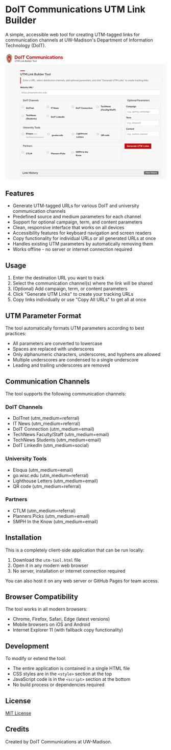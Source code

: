 # DoIT Communications UTM Link Builder

A simple, accessible web tool for creating UTM-tagged links for communication channels at UW-Madison's Department of Information Technology (DoIT).

![DoIT UTM Tool Screenshot](screenshot.png)

## Features

- Generate UTM-tagged URLs for various DoIT and university communication channels
- Predefined source and medium parameters for each channel
- Support for optional campaign, term, and content parameters
- Clean, responsive interface that works on all devices
- Accessibility features for keyboard navigation and screen readers
- Copy functionality for individual URLs or all generated URLs at once
- Handles existing UTM parameters by automatically removing them
- Works offline - no server or internet connection required

## Usage

1. Enter the destination URL you want to track
2. Select the communication channel(s) where the link will be shared
3. (Optional) Add campaign, term, or content parameters
4. Click "Generate UTM Links" to create your tracking URLs
5. Copy links individually or use "Copy All URLs" to get all at once

## UTM Parameter Format

The tool automatically formats UTM parameters according to best practices:
- All parameters are converted to lowercase
- Spaces are replaced with underscores
- Only alphanumeric characters, underscores, and hyphens are allowed
- Multiple underscores are condensed to a single underscore
- Leading and trailing underscores are removed

## Communication Channels

The tool supports the following communication channels:

### DoIT Channels
- DoITnet (utm_medium=referral)
- IT News (utm_medium=referral)
- DoIT Connection (utm_medium=email)
- TechNews Faculty/Staff (utm_medium=email)
- TechNews Students (utm_medium=email)
- DoIT LinkedIn (utm_medium=social)

### University Tools
- Eloqua (utm_medium=email)
- go.wisc.edu (utm_medium=referral)
- Lighthouse Letters (utm_medium=email)
- QR code (utm_medium=referral)

### Partners
- CTLM (utm_medium=referral)
- Planners Picks (utm_medium=email)
- SMPH In the Know (utm_medium=email)

## Installation

This is a completely client-side application that can be run locally:

1. Download the `utm-tool.html` file
2. Open it in any modern web browser
3. No server, installation or internet connection required

You can also host it on any web server or GitHub Pages for team access.

## Browser Compatibility

The tool works in all modern browsers:
- Chrome, Firefox, Safari, Edge (latest versions)
- Mobile browsers on iOS and Android
- Internet Explorer 11 (with fallback copy functionality)

## Development

To modify or extend the tool:

- The entire application is contained in a single HTML file
- CSS styles are in the `<style>` section at the top
- JavaScript code is in the `<script>` section at the bottom
- No build process or dependencies required

## License

[MIT License](LICENSE)

## Credits

Created by DoIT Communications at UW-Madison.